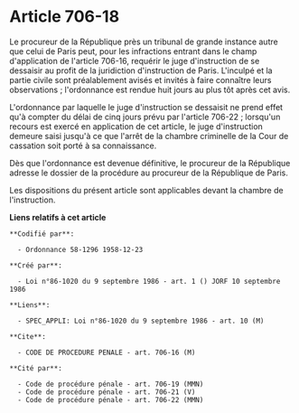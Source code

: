 # Article 706-18

Le procureur de la République près un tribunal de grande instance autre que celui de Paris peut, pour les infractions entrant
dans le champ d'application de l'article 706-16, requérir le juge d'instruction de se dessaisir au profit de la juridiction
d'instruction de Paris. L'inculpé et la partie civile sont préalablement avisés et invités à faire connaître leurs
observations ; l'ordonnance est rendue huit jours au plus tôt après cet avis.

L'ordonnance par laquelle le juge d'instruction se dessaisit ne prend effet qu'à compter du délai de cinq jours prévu par
l'article 706-22 ; lorsqu'un recours est exercé en application de cet article, le juge d'instruction demeure saisi jusqu'à ce
que l'arrêt de la chambre criminelle de la Cour de cassation soit porté à sa connaissance.

Dès que l'ordonnance est devenue définitive, le procureur de la République adresse le dossier de la procédure au procureur de
la République de Paris.

Les dispositions du présent article sont applicables devant la chambre de l'instruction.

**Liens relatifs à cet article**

	**Codifié par**:

	  - Ordonnance 58-1296 1958-12-23

	**Créé par**:

	  - Loi n°86-1020 du 9 septembre 1986 - art. 1 () JORF 10 septembre 1986

	**Liens**:

	  - SPEC_APPLI: Loi n°86-1020 du 9 septembre 1986 - art. 10 (M)

	**Cite**:

	  - CODE DE PROCEDURE PENALE - art. 706-16 (M)

	**Cité par**:

	  - Code de procédure pénale - art. 706-19 (MMN)
	  - Code de procédure pénale - art. 706-21 (V)
	  - Code de procédure pénale - art. 706-22 (MMN)
